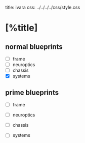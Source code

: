 title: ivara
css:   ../../../../css/style.css

[%title]
========

normal blueprints
-----------------

- [ ] frame
- [ ] neuroptics
- [ ] chassis
- [X] systems

prime blueprints
-----------------

- [ ] frame
- [ ] neuroptics
- [ ] chassis
- [ ] systems

